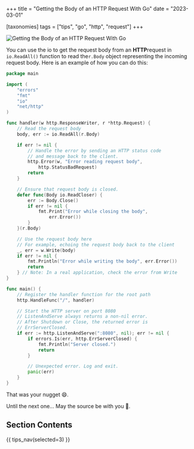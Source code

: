 +++
title = "Getting the Body of an HTTP Request With Go"
date = "2023-03-01"

[taxonomies]
tags = ["tips", "go", "http", "request"]
+++

![Getting the Body of an HTTP Request With Go](/images/size/w1200/2024/03/http.png)

You can use the io to get the request body from an **HTTP**request
in `io.ReadAll()` function to read the`r.Body` object representing the incoming
request body. Here is an example of how you can do this:

```go
package main

import (
    "errors"
    "fmt"
    "io"
    "net/http"
)

func handler(w http.ResponseWriter, r *http.Request) {
    // Read the request body
    body, err := io.ReadAll(r.Body)

    if err != nil {
        // Handle the error by sending an HTTP status code 
        // and message back to the client.
        http.Error(w, "Error reading request body", 
            http.StatusBadRequest)
        return
    }

    // Ensure that request body is closed.
    defer func(Body io.ReadCloser) {
        err := Body.Close()
        if err != nil {
            fmt.Print("Error while closing the body", 
                err.Error())
        }
    }(r.Body)

    // Use the request body here
    // For example, echoing the request body back to the client
    _, err = w.Write(body)
    if err != nil {
        fmt.Println("Error while writing the body", err.Error())
        return
    } // Note: In a real application, check the error from Write
}

func main() {
    // Register the handler function for the root path
    http.HandleFunc("/", handler)

    // Start the HTTP server on port 8080
    // ListenAndServe always returns a non-nil error.
    // After Shutdown or Close, the returned error is 
    // ErrServerClosed.
    if err := http.ListenAndServe(":8080", nil); err != nil {
        if errors.Is(err, http.ErrServerClosed) {
            fmt.Println("Server closed.")
            return
        }

        // Unexpected error. Log and exit.
        panic(err)
    }
}
```

That was your nugget 😄.

Until the next one... May the source be with you 🦄.

## Section Contents

{{ tips_nav(selected=3) }}
